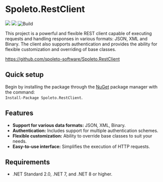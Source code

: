 # Spoleto.RestClient

[![](https://img.shields.io/github/license/spoleto-software/Spoleto.RestClient)](https://github.com/spoleto-software/Spoleto.RestClient/blob/main/LICENSE)
[![](https://img.shields.io/nuget/v/Spoleto.RestClient)](https://www.nuget.org/packages/Spoleto.RestClient/)
![Build](https://github.com/spoleto-software/Spoleto.RestClient/actions/workflows/ci.yml/badge.svg)

This project is a powerful and flexible REST client capable of executing requests and handling responses in various formats: JSON, XML and Binary. The client also supports authentication and provides the ability for flexible customization and overriding of base classes.  

https://github.com/spoleto-software/Spoleto.RestClient

## Quick setup

Begin by installing the package through the [NuGet](https://www.nuget.org/packages/Spoleto.RestClient/) package manager with the command:  
``Install-Package Spoleto.RestClient``.

## Features

- **Support for various data formats:** JSON, XML, Binary.
- **Authentication:** Includes support for multiple authentication schemes.
- **Flexible customization:** Ability to override base classes to suit your needs.
- **Easy-to-use interface:** Simplifies the execution of HTTP requests.

## Requirements

- .NET Standard 2.0, .NET 7, and .NET 8 or higher.